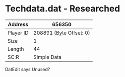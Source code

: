 #  Techdata.dat - Researched
Address   | 656350
----------|-------------
Player ID | 208891 (Byte Offset: 0)
Size 	  | 1
Length 	  | 44
SC:R      | Simple Data

DatEdit says Unused?
